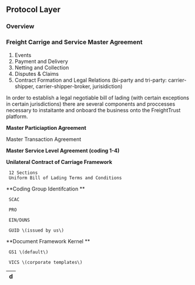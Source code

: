 ## Protocol Layer



### Overview

### Freight Carrige and Service Master Agreement 

1. Events
2. Payment and Delivery 
3. Netting and Collection
4. Disputes & Claims
5. Contract Formation and Legal Relations \(bi-party and tri-party: carrier-shipper, carrier-shipper-broker, jurisidiction\)





In order to establish a legal negotiable bill of lading \(with certain exceptions in certain jurisdictions\) there are several components and proccesses necessary to instaitante and onboard the business onto the FreightTrust platform.



**Master Particiaption Agreement**

Master Transaction Agreement

**Master Service Level Agreement  \(coding 1-4\)**

**Unilateral Contract of Carriage Framework**

     12 Sections   
     Uniform Bill of Lading Terms and Conditions

**Coding Group Identifcation **

     SCAC

     PRO

     EIN/DUNS

     GUID \(issued by us\)

**Document Framework Kernel **

     GS1 \(default\)

     VICS \(corporate templates\)





| d |
| :---: |




